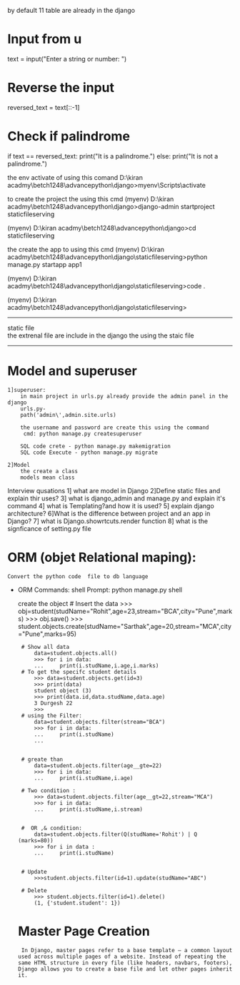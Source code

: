 <!-- Django is high level python framework. it helpt to createe powerfull web application


Django is a high-level, open-source Python web framework that allows developers to build secure, scalable, and maintainable websites quickly and efficiently.


Djnago provided some in built features like;
 1]Authentication
 2]ORM-(pbject Relational Mapping)
 3]DataBase Connectvity
 4]Admin Panel
 5]MVT(Model View Templates)

 <!-- Tuz project structur chukal e 
  -->

by default 11 table are already in the django


# Input from u
text = input("Enter a string or number: ")

# Reverse the input
reversed_text = text[::-1]

# Check if palindrome
if text == reversed_text:
    print("It is a palindrome.")
else:
    print("It is not a palindrome.")



the env activate of using this comand 
D:\kiran acadmy\betch1248\advancepython\django>myenv\Scripts\activate


to  create the project the using this cmd
(myenv) D:\kiran acadmy\betch1248\advancepython\django>django-admin startproject staticfileserving

(myenv) D:\kiran acadmy\betch1248\advancepython\django>cd staticfileserving


the create the app to using this cmd
(myenv) D:\kiran acadmy\betch1248\advancepython\django\staticfileserving>python manage.py startapp app1

(myenv) D:\kiran acadmy\betch1248\advancepython\django\staticfileserving>code .

(myenv) D:\kiran acadmy\betch1248\advancepython\django\staticfileserving>


---------------------------------------------------------------------------------------------------------------------------------------------------------------

static file     
    the extrenal file are include in the django the using the staic file 

-----------------------------------
# Model and superuser
    1]superuser:
        in main project in urls.py already provide the admin panel in the django
        urls.py-
        path('admin\',admin.site.urls)

        the username and password are create this using the command
         cmd: python manage.py createsuperuser

        SQL code crete - python manage.py makemigration
        SQL code Execute - python manage.py migrate 

    2]Model
        the create a class
        models mean class


Interview qusations
1] what are model in Django
2]Define static  files and explain thir uses?
3] what is django_admin and manage.py and explain it's command
4] what is Templating?and how it is used?
5] explain django architecture?
6]What is the difference between project and an app in Django?
7] what is Django.showrtcuts.render function
8] what is the signficance of setting.py file


# ORM (objet Relational maping):
    Convert the python code  file to db language
 * ORM Commands:
    shell Prompt: python manage.py shell

    create the object 
        # Insert the data
        >>> obj=student(studName="Rohit",age=23,stream="BCA",city="Pune",marks)
        >>> obj.save()
        >>> student.objects.create(studName="Sarthak",age=20,stream="MCA",city="Pune",marks=95)  
        

        # Show all data
            data=student.objects.all()
            >>> for i in data:
            ...     print(i.studName,i.age,i.marks)
        # To get the specifc student details
            >>> data=student.objects.get(id=3)
            >>> print(data) 
            student object (3)
            >>> print(data.id,data.studName,data.age)
            3 Durgesh 22
            >>>
        # using the Filter:
            data=student.objects.filter(stream="BCA")
            >>> for i in data:
            ...     print(i.studName)
            ...  


        # greate than 
            data=student.objects.filter(age__gte=22)
            >>> for i in data:       
            ...     print(i.studName,i.age)

        # Two condition :
            >>> data=student.objects.filter(age__gt=22,stream="MCA")
            >>> for i in data:
            ...     print(i.studName,i.stream)


        #  OR ,& condition:
            data=student.objects.filter(Q(studName='Rohit') | Q (marks=80))
            >>> for i in data :
            ...     print(i.studName)


        # Update 
            >>>student.objects.filter(id=1).update(studName="ABC")
        
        # Delete
            >>> student.objects.filter(id=1).delete()
            (1, {'student.student': 1})
            

    # Master Page Creation
        In Django, master pages refer to a base template — a common layout used across multiple pages of a website. Instead of repeating the same HTML structure in every file (like headers, navbars, footers), Django allows you to create a base file and let other pages inherit it.

























